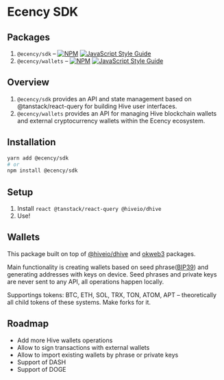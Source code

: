 # Ecency SDK

## Packages

1. `@ecency/sdk` – [![NPM](https://img.shields.io/npm/v/@ecency/sdk.svg)](https://www.npmjs.com/package/@ecency/sdk) [![JavaScript Style Guide](https://img.shields.io/badge/code_style-standard-brightgreen.svg)](https://standardjs.com)
2. `@ecency/wallets` – [![NPM](https://img.shields.io/npm/v/@ecency/wallets.svg)](https://www.npmjs.com/package/@ecency/wallets) [![JavaScript Style Guide](https://img.shields.io/badge/code_style-standard-brightgreen.svg)](https://standardjs.com)

## Overview

1. `@ecency/sdk` provides an API and state management based on @tanstack/react-query for building Hive user interfaces.
2. `@ecency/wallets` provides an API for managing Hive blockchain wallets and external cryptocurrency wallets within the Ecency ecosystem.

## Installation

```sh
yarn add @ecency/sdk
# or
npm install @ecency/sdk
```

## Setup

1. Install `react @tanstack/react-query @hiveio/dhive`
2. Use!

## Wallets

This package built on top of [@hiveio/dhive](https://www.npmjs.com/package/@hiveio/dhive) and [okweb3](http://okx.github.io/) packages.

Main functionality is creating wallets based on seed phrase([BIP39](https://www.npmjs.com/package/bip39)) and generating addresses with keys on device. Seed phrases and private keys are never sent to any API, all operations happen locally.

Supportings tokens: BTC, ETH, SOL, TRX, TON, ATOM, APT – theoretically all child tokens of these systems. Make forks for it.

## Roadmap

- Add more Hive wallets operations
- Allow to sign transactions with external wallets
- Allow to import existing wallets by phrase or private keys
- Support of DASH
- Support of DOGE
